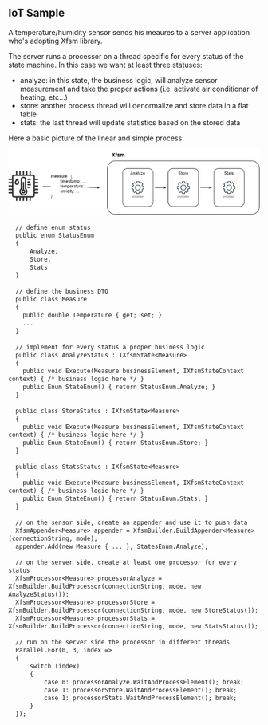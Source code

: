 ## IoT Sample
A temperature/humidity sensor sends his meaures to a server application who's adopting Xfsm library.

The server runs a processor on a thread specific for every status of the state machine.
In this case we want at least three statuses:
* analyze: in this state, the business logic, will analyze sensor measurement and take the proper actions (i.e. activate air conditionar of heating, etc...)
* store: another process thread will denormalize and store data in a flat table
* stats: the last thread will update statistics based on the stored data

Here a basic picture of the linear and simple process:

![alt text](https://github.com/gio-js/xfsm/blob/main/samples/iot/Xfsm-IOTSample.drawio.png?raw=true)

```
  // define enum status
  public enum StatusEnum
  {
      Analyze,
      Store,
      Stats
  }

  // define the business DTO
  public class Measure
  {
    public double Temperature { get; set; }
    ...
  }

  // implement for every status a proper business logic
  public class AnalyzeStatus : IXfsmState<Measure>
  {
    public void Execute(Measure businessElement, IXfsmStateContext context) { /* business logic here */ }
    public Enum StateEnum() { return StatusEnum.Analyze; }
  }

  public class StoreStatus : IXfsmState<Measure>
  {
    public void Execute(Measure businessElement, IXfsmStateContext context) { /* business logic here */ }
    public Enum StateEnum() { return StatusEnum.Store; }
  }

  public class StatsStatus : IXfsmState<Measure>
  {
    public void Execute(Measure businessElement, IXfsmStateContext context) { /* business logic here */ }
    public Enum StateEnum() { return StatusEnum.Stats; }
  }

  // on the sensor side, create an appender and use it to push data
  XfsmAppender<Measure> appender = XfsmBuilder.BuildAppender<Measure>(connectionString, mode);
  appender.Add(new Measure { ... }, StatesEnum.Analyze);

  // on the server side, create at least one processor for every status
  XfsmProcessor<Measure> processorAnalyze = XfsmBuilder.BuildProcessor(connectionString, mode, new AnalyzeStatus());
  XfsmProcessor<Measure> processorStore = XfsmBuilder.BuildProcessor(connectionString, mode, new StoreStatus());
  XfsmProcessor<Measure> processorStats = XfsmBuilder.BuildProcessor(connectionString, mode, new StatsStatus());

  // run on the server side the processor in different threads
  Parallel.For(0, 3, index =>
  {
      switch (index)
      {
          case 0: processorAnalyze.WaitAndProcessElement(); break;
          case 1: processorStore.WaitAndProcessElement(); break;
          case 1: processorStats.WaitAndProcessElement(); break;
      }
  });

```
